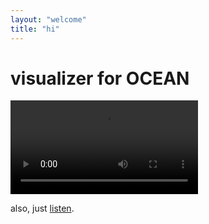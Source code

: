 ```yaml
---
layout: "welcome"
title: "hi"
---
```


# visualizer for OCEAN

<video controls autoplay>
  <source src="https://www.youtube-nocookie.com/embed/r1DBnC5ad4k?html5=1">
</video>

also, just [listen][1].

[1]: https://hyphenesc.github.io/music
[2]: https://www.youtube.com/watch?v=r1DBnC5ad4k
